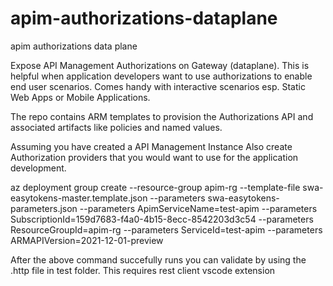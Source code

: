 # apim-authorizations-dataplane
apim authorizations data plane

Expose API Management Authorizations on Gateway (dataplane). This is helpful when application developers want to use authorizations to enable end user scenarios. 
Comes handy with interactive scenarios esp. Static Web Apps or Mobile Applications.


The repo contains ARM templates to provision the Authorizations API and associated artifacts like policies and named values.

Assuming you have created a API Management Instance
Also create Authorization providers that you would want to use for the application development.

az deployment group create --resource-group apim-rg --template-file swa-easytokens-master.template.json --parameters swa-easytokens-parameters.json --parameters ApimServiceName=test-apim --parameters SubscriptionId=159d7683-f4a0-4b15-8ecc-8542203d3c54 --parameters ResourceGroupId=apim-rg --parameters ServiceId=test-apim --parameters ARMAPIVersion=2021-12-01-preview

After the above command succefully runs you can validate by using the .http file in test folder. This requires rest client vscode extension
